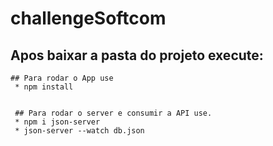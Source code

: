 # challengeSoftcom

## Apos baixar a pasta do projeto execute: 

    ## Para rodar o App use
     * npm install
     

     ## Para rodar o server e consumir a API use.
     * npm i json-server
     * json-server --watch db.json
     
